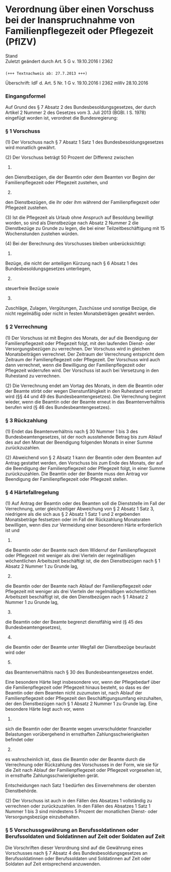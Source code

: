 Verordnung über einen Vorschuss bei der Inanspruchnahme von Familienpflegezeit oder Pflegezeit (PflZV)
======================================================================================================

Stand  
Zuletzt geändert durch Art. 5 G v. 19.10.2016 I 2362

### 

```
(+++ Textnachweis ab: 27.7.2013 +++)
```

Überschrift: IdF d. Art. 5 Nr. 1 G v. 19.10.2016 I 2362 mWv 28.10.2016

### Eingangsformel

Auf Grund des § 7 Absatz 2 des Bundesbesoldungsgesetzes, der durch Artikel 2 Nummer 2 des Gesetzes vom 3. Juli 2013 (BGBl. I S. 1978) eingefügt worden ist, verordnet die Bundesregierung:

### § 1 Vorschuss

(1) Der Vorschuss nach § 7 Absatz 1 Satz 1 des Bundesbesoldungsgesetzes wird monatlich gewährt.

(2) Der Vorschuss beträgt 50 Prozent der Differenz zwischen

1.  
den Dienstbezügen, die der Beamtin oder dem Beamten vor Beginn der Familienpflegezeit oder Pflegezeit zustehen, und

2.  
den Dienstbezügen, die ihr oder ihm während der Familienpflegezeit oder Pflegezeit zustehen.

(3) Ist die Pflegezeit als Urlaub ohne Anspruch auf Besoldung bewilligt worden, so sind als Dienstbezüge nach Absatz 2 Nummer 2 die Dienstbezüge zu Grunde zu legen, die bei einer Teilzeitbeschäftigung mit 15 Wochenstunden zustehen würden.

(4) Bei der Berechnung des Vorschusses bleiben unberücksichtigt:

1.  
Bezüge, die nicht der anteiligen Kürzung nach § 6 Absatz 1 des Bundesbesoldungsgesetzes unterliegen,

2.  
steuerfreie Bezüge sowie

3.  
Zuschläge, Zulagen, Vergütungen, Zuschüsse und sonstige Bezüge, die nicht regelmäßig oder nicht in festen Monatsbeträgen gewährt werden.

### § 2 Verrechnung

(1) Der Vorschuss ist mit Beginn des Monats, der auf die Beendigung der Familienpflegezeit oder Pflegezeit folgt, mit den laufenden Dienst- oder Versorgungsbezügen zu verrechnen. Der Vorschuss wird in gleichen Monatsbeiträgen verrechnet. Der Zeitraum der Verrechnung entspricht dem Zeitraum der Familienpflegezeit oder Pflegezeit. Der Vorschuss wird auch dann verrechnet, wenn die Bewilligung der Familienpflegezeit oder Pflegezeit widerrufen wird. Der Vorschuss ist auch bei Versetzung in den Ruhestand zu verrechnen.

(2) Die Verrechnung endet am Vortag des Monats, in dem die Beamtin oder der Beamte stirbt oder wegen Dienstunfähigkeit in den Ruhestand versetzt wird (§§ 44 und 49 des Bundesbeamtengesetzes). Die Verrechnung beginnt wieder, wenn die Beamtin oder der Beamte erneut in das Beamtenverhältnis berufen wird (§ 46 des Bundesbeamtengesetzes).

### § 3 Rückzahlung

(1) Endet das Beamtenverhältnis nach § 30 Nummer 1 bis 3 des Bundesbeamtengesetzes, ist der noch ausstehende Betrag bis zum Ablauf des auf den Monat der Beendigung folgenden Monats in einer Summe zurückzuzahlen.

(2) Abweichend von § 2 Absatz 1 kann der Beamtin oder dem Beamten auf Antrag gestattet werden, den Vorschuss bis zum Ende des Monats, der auf die Beendigung der Familienpflegezeit oder Pflegezeit folgt, in einer Summe zurückzuzahlen. Die Beamtin oder der Beamte muss den Antrag vor Beendigung der Familienpflegezeit oder Pflegezeit stellen.

### § 4 Härtefallregelung

(1) Auf Antrag der Beamtin oder des Beamten soll die Dienststelle im Fall der Verrechnung, unter gleichzeitiger Abweichung von § 2 Absatz 1 Satz 3, niedrigere als die sich aus § 2 Absatz 1 Satz 1 und 2 ergebenden Monatsbeträge festsetzen oder im Fall der Rückzahlung Monatsraten bewilligen, wenn dies zur Vermeidung einer besonderen Härte erforderlich ist und

1.  
die Beamtin oder der Beamte nach dem Widerruf der Familienpflegezeit oder Pflegezeit mit weniger als drei Vierteln der regelmäßigen wöchentlichen Arbeitszeit beschäftigt ist, die den Dienstbezügen nach § 1 Absatz 2 Nummer 1 zu Grunde lag,

2.  
die Beamtin oder der Beamte nach Ablauf der Familienpflegezeit oder Pflegezeit mit weniger als drei Vierteln der regelmäßigen wöchentlichen Arbeitszeit beschäftigt ist, die den Dienstbezügen nach § 1 Absatz 2 Nummer 1 zu Grunde lag,

3.  
die Beamtin oder der Beamte begrenzt dienstfähig wird (§ 45 des Bundesbeamtengesetzes),

4.  
die Beamtin oder der Beamte unter Wegfall der Dienstbezüge beurlaubt wird oder

5.  
das Beamtenverhältnis nach § 30 des Bundesbeamtengesetzes endet.

Eine besondere Härte liegt insbesondere vor, wenn der Pflegebedarf über die Familienpflegezeit oder Pflegezeit hinaus besteht, so dass es der Beamtin oder dem Beamten nicht zuzumuten ist, nach Ablauf der Familienpflegezeit oder Pflegezeit den Beschäftigungsumfang einzuhalten, der den Dienstbezügen nach § 1 Absatz 2 Nummer 1 zu Grunde lag. Eine besondere Härte liegt auch vor, wenn

1.  
sich die Beamtin oder der Beamte wegen unverschuldeter finanzieller Belastungen vorübergehend in ernsthaften Zahlungsschwierigkeiten befindet oder

2.  
es wahrscheinlich ist, dass die Beamtin oder der Beamte durch die Verrechnung oder Rückzahlung des Vorschusses in der Form, wie sie für die Zeit nach Ablauf der Familienpflegezeit oder Pflegezeit vorgesehen ist, in ernsthafte Zahlungsschwierigkeiten gerät.

Entscheidungen nach Satz 1 bedürfen des Einvernehmens der obersten Dienstbehörde.

(2) Der Vorschuss ist auch in den Fällen des Absatzes 1 vollständig zu verrechnen oder zurückzuzahlen. In den Fällen des Absatzes 1 Satz 1 Nummer 1 bis 3 sind mindestens 5 Prozent der monatlichen Dienst- oder Versorgungsbezüge einzubehalten.

### § 5 Vorschussgewährung an Berufssoldatinnen oder Berufssoldaten und Soldatinnen auf Zeit oder Soldaten auf Zeit

Die Vorschriften dieser Verordnung sind auf die Gewährung eines Vorschusses nach § 7 Absatz 4 des Bundesbesoldungsgesetzes an Berufssoldatinnen oder Berufssoldaten und Soldatinnen auf Zeit oder Soldaten auf Zeit entsprechend anzuwenden.
